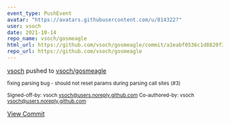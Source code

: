 ```yaml
---
event_type: PushEvent
avatar: "https://avatars.githubusercontent.com/u/814322?"
user: vsoch
date: 2021-10-14
repo_name: vsoch/gosmeagle
html_url: https://github.com/vsoch/gosmeagle/commit/a1eabf0536c1d8820f321cdfc1a0bae145c5adad
repo_url: https://github.com/vsoch/gosmeagle
---
```


<a href='https://github.com/vsoch' target='_blank'>vsoch</a> pushed to <a href='https://github.com/vsoch/gosmeagle' target='_blank'>vsoch/gosmeagle</a>

<small>fixing parsing bug - should not reset params during parsing call sites (#3)

Signed-off-by: vsoch <vsoch@users.noreply.github.com>
Co-authored-by: vsoch <vsoch@users.noreply.github.com></small>

<a href='https://github.com/vsoch/gosmeagle/commit/a1eabf0536c1d8820f321cdfc1a0bae145c5adad' target='_blank'>View Commit</a>